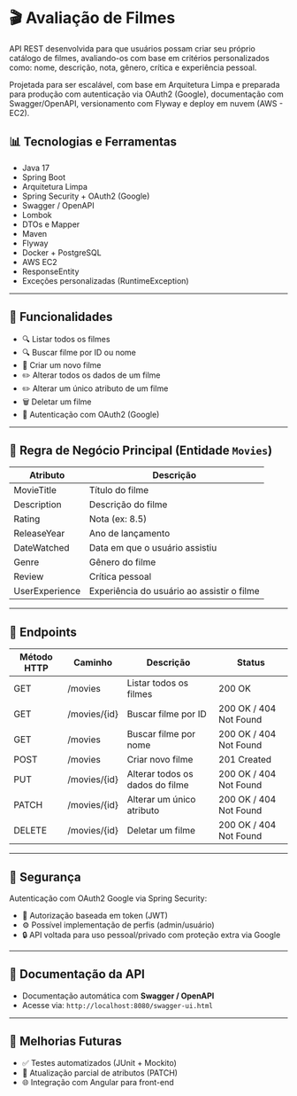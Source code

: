 # 🎬 Avaliação de Filmes

API REST desenvolvida para que usuários possam criar seu próprio catálogo de filmes, avaliando-os com base em critérios personalizados como: nome, descrição, nota, gênero, crítica e experiência pessoal.

Projetada para ser escalável, com base em Arquitetura Limpa e preparada para produção com autenticação via OAuth2 (Google), documentação com Swagger/OpenAPI, versionamento com Flyway e deploy em nuvem (AWS - EC2).

## 📊 Tecnologias e Ferramentas

- Java 17  
- Spring Boot  
- Arquitetura Limpa  
- Spring Security + OAuth2 (Google)  
- Swagger / OpenAPI  
- Lombok  
- DTOs e Mapper  
- Maven  
- Flyway  
- Docker + PostgreSQL  
- AWS EC2  
- ResponseEntity  
- Exceções personalizadas (RuntimeException)  

---

## 🚀 Funcionalidades

- 🔍 Listar todos os filmes  
- 🔍 Buscar filme por ID ou nome  
- 📝 Criar um novo filme  
- ✏️ Alterar todos os dados de um filme  
- ✏️ Alterar um único atributo de um filme  
- 🗑️ Deletar um filme  
- 🔐 Autenticação com OAuth2 (Google)  

---

## 🧠 Regra de Negócio Principal (Entidade `Movies`)

| Atributo         | Descrição                                  |
|------------------|--------------------------------------------|
| MovieTitle       | Título do filme                            |
| Description      | Descrição do filme                         |
| Rating           | Nota (ex: 8.5)                            |
| ReleaseYear      | Ano de lançamento                         |
| DateWatched      | Data em que o usuário assistiu             |
| Genre            | Gênero do filme                           |
| Review           | Crítica pessoal                           |
| UserExperience   | Experiência do usuário ao assistir o filme |

---

## 📌 Endpoints

| Método HTTP | Caminho                  | Descrição                         | Status                   |
|-------------|--------------------------|----------------------------------|--------------------------|
| GET         | /movies                  | Listar todos os filmes            | 200 OK                   |
| GET         | /movies/{id}             | Buscar filme por ID               | 200 OK / 404 Not Found    |
| GET         | /movies                  | Buscar filme por nome             | 200 OK / 404 Not Found    |
| POST        | /movies                  | Criar novo filme                  | 201 Created              |
| PUT         | /movies/{id}             | Alterar todos os dados do filme  | 200 OK / 404 Not Found    |
| PATCH       | /movies/{id}             | Alterar um único atributo         | 200 OK / 404 Not Found    |
| DELETE      | /movies/{id}             | Deletar um filme                 | 200 OK / 404 Not Found    |

---

## 🔐 Segurança

Autenticação com OAuth2 Google via Spring Security:

- 🔐 Autorização baseada em token (JWT)  
- ⚙️ Possível implementação de perfis (admin/usuário)  
- 🔒 API voltada para uso pessoal/privado com proteção extra via Google  

---

## 📑 Documentação da API

- Documentação automática com **Swagger / OpenAPI**  
- Acesse via: `http://localhost:8080/swagger-ui.html`  

---

## 📅 Melhorias Futuras

- ✅ Testes automatizados (JUnit + Mockito)    
- 🔄 Atualização parcial de atributos (PATCH)  
- 🌐 Integração com Angular para front-end    
